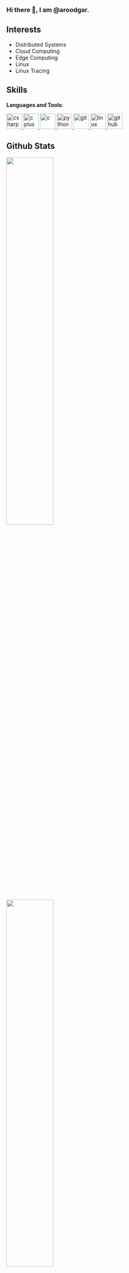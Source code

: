 ### Hi there 👋, I am @aroodgar.

## Interests
- Distributed Systems
- Cloud Computing
- Edge Computing
- Linux
- Linux Tracing

<!-- ## Languages
<!--![python-logo-only](https://github.com/aroodgar/aroodgar/assets/58762460/ed054e7b-3f58-449d-8e47-1e7c14e7579f)-->
<!-- - Python
- C
- C#
- bash -->
## Skills
**Languages and Tools**:
<p align="left"> 
    <a href="https://www.w3schools.com/cs/" target="_blank" rel="noreferrer"> 
        <img src="https://cdn.jsdelivr.net/gh/devicons/devicon/icons/csharp/csharp-original.svg" alt="csharp" width="40" height="40"/> 
    </a> 
    <a href="https://www.w3schools.com/cpp/" target="_blank" rel="noreferrer"> 
        <img src="https://cdn.jsdelivr.net/gh/devicons/devicon/icons/cplusplus/cplusplus-original.svg" alt="c plus plus" width="40" height="40"/> 
    </a> 
    <a href="https://www.w3schools.com/c/index.php" target="_blank" rel="noreferrer"> 
        <img src="https://cdn.jsdelivr.net/gh/devicons/devicon/icons/c/c-original.svg" alt="c" width="40" height="40"/> </a> 
    <a href="https://www.python.org" target="_blank" rel="noreferrer"> 
        <img src="https://cdn.jsdelivr.net/gh/devicons/devicon/icons/python/python-original.svg" alt="python" width="40" height="40"/> 
    </a> 
    <a href="https://git-scm.com/" target="_blank" rel="noreferrer"> 
        <img src="https://cdn.jsdelivr.net/gh/devicons/devicon/icons/git/git-original.svg" alt="git" width="40" height="40"/> 
    </a> 
    <a href="https://www.linux.org/" target="_blank" rel="noreferrer"> 
        <img src="https://cdn.jsdelivr.net/gh/devicons/devicon/icons/linux/linux-original.svg" alt="linux" width="40" height="40"/> 
    </a> 
    <a href="https://github.com/" target="_blank" rel="noreferrer">
        <img src="https://cdn.jsdelivr.net/gh/devicons/devicon/icons/github/github-original.svg" alt="github" width="40" height="40"/> 
    </a> 
</p>

## Github Stats
<div>
  <img width="49.5%" src="https://github-readme-stats.vercel.app/api/top-langs/?username=aroodgar&theme=tokyonight&show_icons=true&hide_border=true&layout=compact" />
</div>
<div>
  <img width="49.5%" src="https://github-readme-stats.vercel.app/api?username=aroodgar&theme=tokyonight&show_icons=true&hide_border=true&count_private=true" />
</div>
<div>
  <img width="49.5%" src="https://github-readme-streak-stats.herokuapp.com/?user=aroodgar&theme=tokyonight&hide_border=true" />
</div>

## What am I doing now?
🔭 I am currently working on my Final bachelor's thesis with a focus on mobile edge computing (MEC).

🌱 Recently, I have mostly been exploring Deep Reinforcement Learning (DRL) based solutions for task offloading in MEC systems.

📫 How to reach me: This is my email -> a.h.roudgar@gmail.com

<!--
**aroodgar/aroodgar** is a ✨ _special_ ✨ repository because its `README.md` (this file) appears on your GitHub profile.

Here are some ideas to get you started:

- 🔭 I’m currently working on ...
- 🌱 I’m currently learning ...
- 👯 I’m looking to collaborate on ...
- 🤔 I’m looking for help with ...
- 💬 Ask me about ...
- 📫 How to reach me: ...
- 😄 Pronouns: ...
- ⚡ Fun fact: ...
-->
